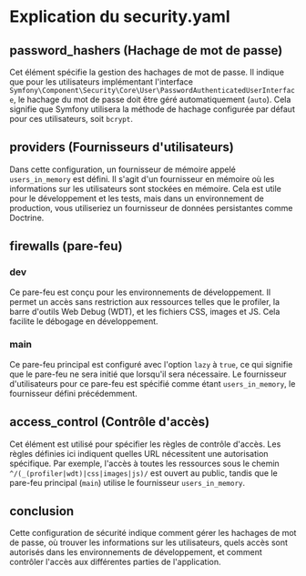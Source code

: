 # Explication du security.yaml

## password_hashers (Hachage de mot de passe)

Cet élément spécifie la gestion des hachages de mot de passe. Il indique que pour les utilisateurs implémentant l'interface `Symfony\Component\Security\Core\User\PasswordAuthenticatedUserInterface`, le hachage du mot de passe doit être géré automatiquement (`auto`). Cela signifie que Symfony utilisera la méthode de hachage configurée par défaut pour ces utilisateurs, soit `bcrypt`.

## providers (Fournisseurs d'utilisateurs)

Dans cette configuration, un fournisseur de mémoire appelé `users_in_memory` est défini. Il s'agit d'un fournisseur en mémoire où les informations sur les utilisateurs sont stockées en mémoire. Cela est utile pour le développement et les tests, mais dans un environnement de production, vous utiliseriez  un fournisseur de données persistantes comme Doctrine.

## firewalls (pare-feu)

### dev

Ce pare-feu est conçu pour les environnements de développement. Il permet un accès sans restriction aux ressources telles que le profiler, la barre d'outils Web Debug (WDT), et les fichiers CSS, images et JS. Cela facilite le débogage en développement.

### main

Ce pare-feu principal est configuré avec l'option `lazy` à `true`, ce qui signifie que le pare-feu ne sera initié que lorsqu'il sera nécessaire. Le fournisseur d'utilisateurs pour ce pare-feu est spécifié comme étant `users_in_memory`, le fournisseur défini précédemment.

## access_control (Contrôle d'accès)

Cet élément est utilisé pour spécifier les règles de contrôle d'accès. Les règles définies ici indiquent quelles URL nécessitent une autorisation spécifique. Par exemple, l'accès à toutes les ressources sous le chemin `^/(_(profiler|wdt)|css|images|js)/` est ouvert au public, tandis que le pare-feu principal (`main`) utilise le fournisseur `users_in_memory`.

## conclusion

Cette configuration de sécurité indique comment gérer les hachages de mot de passe, où trouver les informations sur les utilisateurs, quels accès sont autorisés dans les environnements de développement, et comment contrôler l'accès aux différentes parties de l'application.
